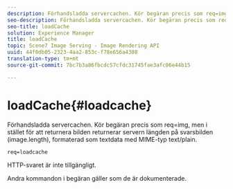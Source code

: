 ```yaml
---
description: Förhandsladda servercachen. Kör begäran precis som req=img, men i stället för att returnera bilden returnerar servern längden på svarsbilden (image.length), formaterad som textdata med MIME-typ text/plain.
seo-description: Förhandsladda servercachen. Kör begäran precis som req=img, men i stället för att returnera bilden returnerar servern längden på svarsbilden (image.length), formaterad som textdata med MIME-typ text/plain.
seo-title: loadCache
solution: Experience Manager
title: loadCache
topic: Scene7 Image Serving - Image Rendering API
uuid: 44f0db05-2323-4aa2-853c-f78e656a4308
translation-type: tm+mt
source-git-commit: 7bc7b3a86fbcdc57cfdc31745fae3afc06e44b15

---
```



# loadCache{#loadcache}

Förhandsladda servercachen. Kör begäran precis som req=img, men i stället för att returnera bilden returnerar servern längden på svarsbilden (image.length), formaterad som textdata med MIME-typ text/plain.

`req=loadcache`

HTTP-svaret är inte tillgängligt.

Andra kommandon i begäran gäller som de är dokumenterade.
